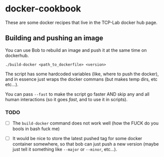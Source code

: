 # docker-cookbook
These are some docker recipes that live in the TCP-Lab docker hub page.

## Building and pushing an image
You can use Bob to rebuild an image and push it at the same time on dockerhub.

```
./build-docker <path_to_dockerfile> <version>
```

The script has some hardcoded variables (like, where to push the docker), and
in essence just wraps the docker commans (but makes temp dirs, etc etc...).

You can pass `--fast` to make the script go faster AND skip any and all human 
interactions (so it goes *fast*, and to use it in scripts).

### TODO
- [ ] The `build-docker` command does not work well (how the FUCK do you bools in bash fuck me)
- [ ] It would be nice to store the latest pushed tag for some docker container somewhere, so that bob can just push a new version (maybe just tell it something like `--major` or `--minor`, etc...).

